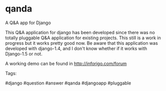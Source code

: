 qanda
=====

A Q&amp;A app for Django

This Q&A application for django has been developed since there was no totally pluggable Q&A application for existing projects.
This still is a work in progress but it works pretty good now. Be aware that this application was developed with django-1.4, and I don't know whether if it works with Django-1.5 or not.

A working demo can be found in http://inforigo.com/forum

Tags:

#django #question #answer #qanda #djangoapp #pluggable
